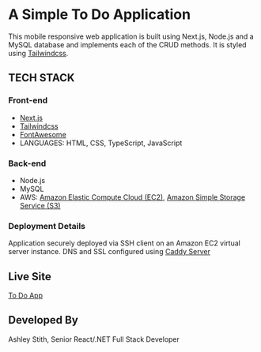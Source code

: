# A Simple To Do Application
This mobile responsive web application is built using Next.js, Node.js and a MySQL database and implements each of the CRUD methods.  It is styled using [Tailwindcss](http://tailwindcss.com). 

## TECH STACK

### Front-end
- [Next.js](https://nextjs.org/)
- [Tailwindcss](https://tailwindcss.com/)
- [FontAwesome](https://fontawesome.com/)
- LANGUAGES: HTML, CSS, TypeScript, JavaScript

### Back-end
- Node.js
- MySQL
- AWS: [Amazon Elastic Compute Cloud (EC2)](https://aws.amazon.com/pm/ec2), [Amazon Simple Storage Service (S3)](https://aws.amazon.com/s3/)

### Deployment Details
Application securely deployed via SSH client on an Amazon EC2 virtual server instance. DNS and SSL configured using [Caddy Server](http://https://caddyserver.com/)

## Live Site
[To Do App](https://todoapp-nextjs.atozionwebdesign.com)

## Developed By
Ashley Stith, Senior React/.NET Full Stack Developer
